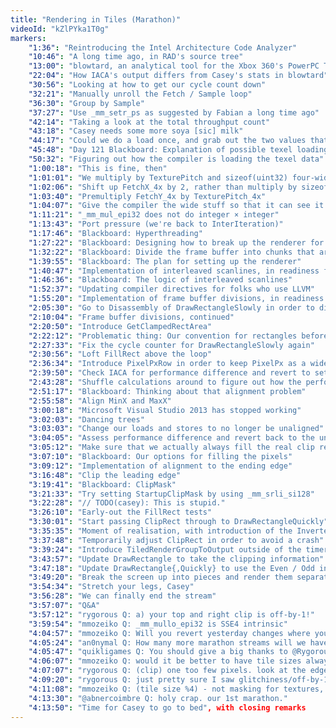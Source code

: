 ```yaml
---
title: "Rendering in Tiles (Marathon)"
videoId: "kZlPYka1T0g"
markers:
    "1:36": "Reintroducing the Intel Architecture Code Analyzer"
    "10:46": "A long time ago, in RAD's source tree"
    "13:00": "blowtard, an analytical tool for the Xbox 360's PowerPC Tri-Core Xenon written by Casey"
    "22:04": "How IACA's output differs from Casey's stats in blowtard"
    "30:56": "Looking at how to get our cycle count down"
    "32:21": "Manually unroll the Fetch / Sample loop"
    "36:30": "Group by Sample"
    "37:27": "Use _mm_setr_ps as suggested by Fabian a long time ago"
    "42:14": "Taking a look at the total throughput count"
    "43:18": "Casey needs some more soya [sic] milk"
    "44:17": "Could we do a load once, and grab out the two values that we needed?"
    "45:48": "Day 121 Blackboard: Explanation of possible texel loading optimisation"
    "50:32": "Figuring out how the compiler is loading the texel data"
    "1:00:18": "This is fine, then"
    "1:01:01": "We multiply by TexturePitch and sizeof(uint32) four-wide manually, which is stupid"
    "1:02:06": "Shift up FetchX_4x by 2, rather than multiply by sizeof(uint32)"
    "1:03:40": "Premultiply FetchY_4x by TexturePitch_4x"
    "1:04:07": "Give the compiler the wide stuff so that it can see it as wide"
    "1:11:21": "_mm_mul_epi32 does not do integer × integer"
    "1:13:43": "Port pressure (we're back to InterIteration)"
    "1:17:46": "Blackboard: Hyperthreading"
    "1:27:22": "Blackboard: Designing how to break up the renderer for multithreading to ease pressure on the caches"
    "1:32:22": "Blackboard: Divide the frame buffer into chunks that are sized appropriately for the cache"
    "1:39:55": "Blackboard: The plan for setting up the renderer"
    "1:40:47": "Implementation of interleaved scanlines, in readiness for hyperthreading"
    "1:46:36": "Blackboard: The logic of interleaved scanlines"
    "1:52:37": "Updating compiler directives for folks who use LLVM"
    "1:55:20": "Implementation of frame buffer divisions, in readiness for multi-core processing"
    "2:05:30": "Go to Disassembly of DrawRectangleSlowly in order to diagnose bogus cycle count"
    "2:10:04": "Frame buffer divisions, continued"
    "2:20:50": "Introduce GetClampedRectArea"
    "2:22:12": "Problematic thing: Our convention for rectangles before was that they did not include their final value"
    "2:27:33": "Fix the cycle counter for DrawRectangleSlowly again"
    "2:30:56": "Loft FillRect above the loop"
    "2:36:34": "Introduce PixelPxRow in order to keep PixelPx as a wide value rather than having to set it each time"
    "2:39:50": "Check IACA for performance difference and revert to setting PixelPx each time through the loop"
    "2:43:28": "Shuffle calculations around to figure out how the performance is affected, for good or ill"
    "2:51:17": "Blackboard: Thinking about that alignment problem"
    "2:55:58": "Align MinX and MaxX"
    "3:00:18": "Microsoft Visual Studio 2013 has stopped working"
    "3:02:03": "Dancing trees"
    "3:03:03": "Change our loads and stores to no longer be unaligned"
    "3:04:05": "Assess performance difference and revert back to the unaligned load and store instructions"
    "3:05:12": "Make sure that we actually always fill the real clip region and not write outside the clip region"
    "3:07:10": "Blackboard: Our options for filling the pixels"
    "3:09:12": "Implementation of alignment to the ending edge"
    "3:16:48": "Clip the leading edge"
    "3:19:41": "Blackboard: ClipMask"
    "3:21:33": "Try setting StartupClipMask by using _mm_srli_si128"
    "3:22:28": "// TODO(casey): This is stupid."
    "3:26:10": "Early-out the FillRect tests"
    "3:30:01": "Start passing ClipRect through to DrawRectangleQuickly"
    "3:35:35": "Moment of realisation, with introduction of the InvertedInfinityRectangle"
    "3:37:48": "Temporarily adjust ClipRect in order to avoid a crash"
    "3:39:24": "Introduce TiledRenderGroupToOutput outside of the timer"
    "3:43:57": "Update DrawRectangle to take the clipping information"
    "3:47:18": "Update DrawRectangle{,Quickly} to use the Even / Odd information"
    "3:49:20": "Break the screen up into pieces and render them separately"
    "3:54:34": "Stretch your legs, Casey"
    "3:56:28": "We can finally end the stream"
    "3:57:07": "Q&A"
    "3:57:12": "rygorous Q: a) your top and right clip is off-by-1!"
    "3:59:54": "mmozeiko Q: _mm_mullo_epi32 is SSE4 intrinsic"
    "4:04:57": "mmozeiko Q: Will you revert yesterday changes where you changed bilinear pixel unpacking code from float mul to int mul? It was faster with float mul."
    "4:05:24": "an0nymal Q: How many more marathon streams will we have? I thoroughly enjoyed the 4+ hours today."
    "4:05:47": "quikligames Q: You should give a big thanks to @Rygorous for sticking around and trying to give you tips knowing full well that you wouldn't see them in chat"
    "4:06:07": "mmozeiko Q: would it be better to have tile sizes always divisible by 4 horizontally (or even 16 to be cache aligned), then there will be no need to deal with alignment and masking?"
    "4:07:07": "rygorous Q: (clip) one too few pixels. look at the edge of the screen."
    "4:09:20": "rygorous Q: just pretty sure I saw glitchiness/off-by-1-pixel stuff near the edges but it might've been the video encoding"
    "4:11:08": "mmozeiko Q: (tile size %4) - not masking for textures, but ClipMask variable"
    "4:13:30": "@abnercoimbre Q: holy crap. our 1st marathon."
    "4:13:50": "Time for Casey to go to bed", with closing remarks
---
```

